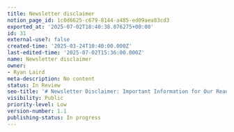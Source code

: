 ```yaml
---
title: Newsletter disclaimer
notion_page_id: 1c0d6625-c679-8144-a485-ed09aea83cd3
exported_at: '2025-07-02T18:40:38.076275+00:00'
id: 31
external-use?: false
created-time: '2025-03-24T10:40:00.000Z'
last-edited-time: '2025-07-02T15:36:00.000Z'
name: Newsletter disclaimer
owner:
- Ryan Laird
meta-description: No content
status: In Review
seo-title: '# Newsletter Disclaimer: Important Information for Our Readers'
visibility: Public
priority-level: Low
version-number: 1.1
publishing-status: In progress
---
```


